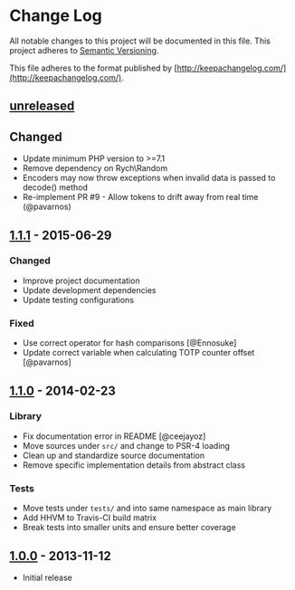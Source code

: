 # Change Log
All notable changes to this project will be documented in this file.
This project adheres to [Semantic Versioning](http://semver.org/).

This file adheres to the format published by [http://keepachangelog.com/](http://keepachangelog.com/).

## [unreleased]

## Changed
 - Update minimum PHP version to >=7.1
 - Remove dependency on Rych\Random
 - Encoders may now throw exceptions when invalid data is passed to decode() method
 - Re-implement PR #9 - Allow tokens to drift away from real time (@pavarnos)

## [1.1.1] - 2015-06-29

### Changed
 - Improve project documentation
 - Update development dependencies
 - Update testing configurations

### Fixed
 - Use correct operator for hash comparisons [@Ennosuke]
 - Update correct variable when calculating TOTP counter offset [@pavarnos]


## [1.1.0] - 2014-02-23

### Library
 - Fix documentation error in README [@ceejayoz]
 - Move sources under `src/` and change to PSR-4 loading
 - Clean up and standardize source documentation
 - Remove specific implementation details from abstract class

### Tests
 - Move tests under `tests/` and into same namespace as main library
 - Add HHVM to Travis-CI build matrix
 - Break tests into smaller units and ensure better coverage


## [1.0.0] - 2013-11-12

- Initial release

[unreleased]: https://github.com/rchouinard/rych-otp/compare/v1.1.1...HEAD
[1.1.1]: https://github.com/rchouinard/rych-otp/compare/v1.1.0...v1.1.1
[1.1.0]: https://github.com/rchouinard/rych-otp/compare/v1.0.0...v1.1.0
[1.0.0]: https://github.com/rchouinard/rych-otp/compare/0b0751...v1.0.0
